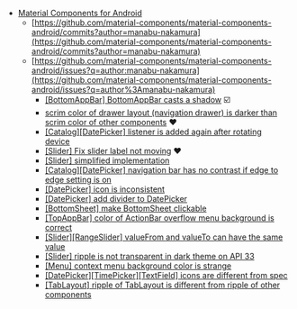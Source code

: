 - [Material Components for Android](https://github.com/material-components/material-components-android)
  - [https://github.com/material-components/material-components-android/commits?author=manabu-nakamura](https://github.com/material-components/material-components-android/commits?author=manabu-nakamura)
  - [https://github.com/material-components/material-components-android/issues?q=author:manabu-nakamura](https://github.com/material-components/material-components-android/issues?q=author%3Amanabu-nakamura)
    - [[BottomAppBar] BottomAppBar casts a shadow](https://github.com/material-components/material-components-android/issues/2953) :ballot_box_with_check:
    - [scrim color of drawer layout (navigation drawer) is darker than scrim color of other components](https://issuetracker.google.com/issues/365245820) :hearts:
    - [[Catalog][DatePicker] listener is added again after rotating device](https://github.com/material-components/material-components-android/pull/4499)
    - [[Slider] Fix slider label not moving](https://github.com/material-components/material-components-android/pull/4364) :hearts:
    - [[Slider] simplified implementation](https://github.com/material-components/material-components-android/pull/4352)
    - [[Catalog][DatePicker] navigation bar has no contrast if edge to edge setting is on](https://github.com/material-components/material-components-android/issues/4501)
    - [[DatePicker] icon is inconsistent](https://github.com/material-components/material-components-android/issues/4485)
    - [[DatePicker] add divider to DatePicker](https://github.com/material-components/material-components-android/issues/4470)
    - [[BottomSheet] make BottomSheet clickable](https://github.com/material-components/material-components-android/pull/4351)
    - [[TopAppBar] color of ActionBar overflow menu background is correct](https://github.com/material-components/material-components-android/pull/4284)
    - [[Slider][RangeSlider] valueFrom and valueTo can have the same value](https://github.com/material-components/material-components-android/pull/4257)
    - [[Slider] ripple is not transparent in dark theme on API 33](https://github.com/material-components/material-components-android/issues/3988)
    - [[Menu] context menu background color is strange](https://github.com/material-components/material-components-android/issues/3969)
    - [[DatePicker][TimePicker][TextField] icons are different from spec](https://github.com/material-components/material-components-android/issues/3961)
    - [[TabLayout] ripple of TabLayout is different from ripple of other components](https://github.com/material-components/material-components-android/issues/3157)

<!--
## Hi there 👋

**manabu-nakamura/manabu-nakamura** is a ✨ _special_ ✨ repository because its `README.md` (this file) appears on your GitHub profile.

Here are some ideas to get you started:

- 🔭 I’m currently working on ...
- 🌱 I’m currently learning ...
- 👯 I’m looking to collaborate on ...
- 🤔 I’m looking for help with ...
- 💬 Ask me about ...
- 📫 How to reach me: ...
- 😄 Pronouns: ...
- ⚡ Fun fact: ...
-->
